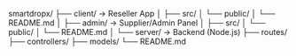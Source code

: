 smartdropx/
├── client/       → Reseller App
│   ├── src/
│   └── public/
│   └── README.md
│
├── admin/        → Supplier/Admin Panel
│   ├── src/
│   └── public/
│   └── README.md
│
└── server/       → Backend (Node.js)
    ├── routes/
    ├── controllers/
    ├── models/
    └── README.md
